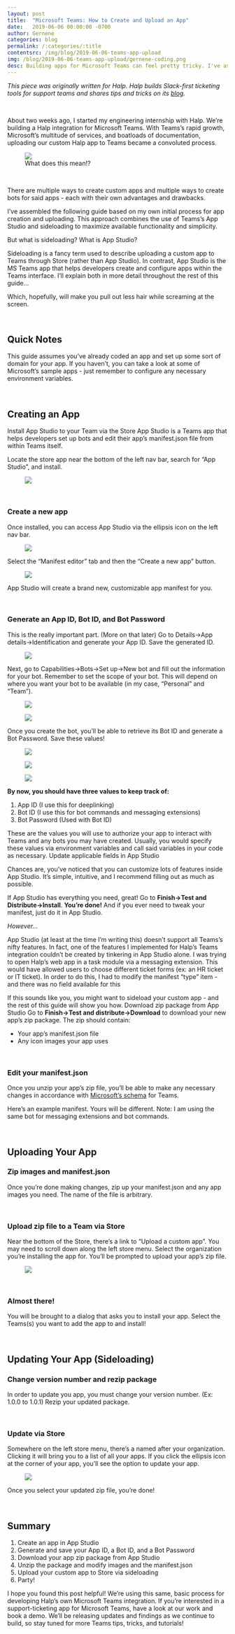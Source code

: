 ```yaml
---
layout: post
title:  "Microsoft Teams: How to Create and Upload an App"
date:   2019-06-06 00:00:00 -0700
author: Gernene
categories: blog
permalink: /:categories/:title
contentsrc: /img/blog/2019-06-06-teams-app-upload
img: /blog/2019-06-06-teams-app-upload/gernene-coding.png
desc: Building apps for Microsoft Teams can feel pretty tricky. I've assembled this guide to help developers get up and running.
---
```


*This piece was originally written for Halp. Halp builds Slack-first ticketing tools for support teams and shares tips and tricks on its [blog](https://halp.com/blog).*

<br>

About two weeks ago, I started my engineering internship with Halp. We’re building a Halp integration for Microsoft Teams. With Teams’s rapid growth, Microsoft’s multitude of services, and boatloads of documentation, uploading our custom Halp app to Teams became a convoluted process.

<figure>
    <img src="{{ site.url }}{{ page.contentsrc }}/what-this-mean.png">
    <figcaption>
        What does this mean!?
    </figcaption>
</figure>

<br>

There are multiple ways to create custom apps and multiple ways to create bots for said apps - each with their own advantages and drawbacks.

I’ve assembled the following guide based on my own initial process for app creation and uploading. This approach combines the use of Teams’s App Studio and sideloading to maximize available functionality and simplicity.

But what is sideloading? What is App Studio?

Sideloading is a fancy term used to describe uploading a custom app to Teams through Store (rather than App Studio).
In contrast, App Studio is the MS Teams app that helps developers create and configure apps within the Teams interface.
I’ll explain both in more detail throughout the rest of this guide…

Which, hopefully, will make you pull out less hair while screaming at the screen.

<br>

## Quick Notes

This guide assumes you’ve already coded an app and set up some sort of domain for your app. If you haven’t, you can take a look at some of Microsoft’s sample apps - just remember to configure any necessary environment variables.

<br>

## Creating an App

Install App Studio to your Team via the Store
App Studio is a Teams app that helps developers set up bots and edit their app’s manifest.json file from within Teams itself.

Locate the store app near the bottom of the left nav bar, search for “App Studio”, and install.

<figure>
    <img src="{{ site.url }}{{ page.contentsrc }}/screenshot1.jpg">
</figure>

<br>

### Create a new app
Once installed, you can access App Studio via the ellipsis icon on the left nav bar.

<figure>
    <img src="{{ site.url }}{{ page.contentsrc }}/screenshot2.jpg">
</figure>

Select the “Manifest editor” tab and then the “Create a new app” button.

<figure>
    <img src="{{ site.url }}{{ page.contentsrc }}/screenshot3.jpg">
</figure>

App Studio will create a brand new, customizable app manifest for you.

<br>

### Generate an App ID, Bot ID, and Bot Password
This is the really important part. (More on that later) Go to Details->App details->Identification and generate your App ID. Save the generated ID.

<figure>
    <img src="{{ site.url }}{{ page.contentsrc }}/screenshot4.jpg">
</figure>

Next, go to Capabilities->Bots->Set up->New bot and fill out the information for your bot. Remember to set the scope of your bot. This will depend on where you want your bot to be available (in my case, “Personal” and “Team”).

<figure>
    <img src="{{ site.url }}{{ page.contentsrc }}/screenshot5.jpg">
</figure>

<figure>
    <img src="{{ site.url }}{{ page.contentsrc }}/screenshot6.jpg">
</figure>

Once you create the bot, you’ll be able to retrieve its Bot ID and generate a Bot Password. Save these values!

<figure>
    <img src="{{ site.url }}{{ page.contentsrc }}/screenshot7.jpg">
</figure>

<figure>
    <img src="{{ site.url }}{{ page.contentsrc }}/screenshot8.jpg">
</figure>

<figure>
    <img src="{{ site.url }}{{ page.contentsrc }}/screenshot9.jpg">
</figure>

**By now, you should have three values to keep track of:**
1. App ID (I use this for deeplinking)
2. Bot ID (I use this for bot commands and messaging extensions)
3. Bot Password (Used with Bot ID)

These are the values you will use to authorize your app to interact with Teams and any bots you may have created. Usually, you would specify these values via environment variables and call said variables in your code as necessary.
Update applicable fields in App Studio

Chances are, you’ve noticed that you can customize lots of features inside App Studio. It’s simple, intuitive, and I recommend filling out as much as possible.

If App Studio has everything you need, great! Go to **Finish-&gt;Test and Distribute-&gt;Install**. **You’re done!** And if you ever need to tweak your manifest, just do it in App Studio.

*However…*

App Studio (at least at the time I’m writing this) doesn’t support all Teams’s nifty features. In fact, one of the features I implemented for Halp’s Teams integration couldn’t be created by tinkering in App Studio alone. I was trying to open Halp’s web app in a task module via a messaging extension. This would have allowed users to choose different ticket forms (ex: an HR ticket or IT ticket). In order to do this, I had to modify the manifest “type” item - and there was no field available for this 

If this sounds like you, you might want to sideload your custom app - and the rest of this guide will show you how.
Download zip package from App Studio
Go to **Finish-&gt;Test and distribute-&gt;Download** to download your new app’s zip package. The zip should contain:
- Your app’s manifest.json file
- Any icon images your app uses

<br>

### Edit your manifest.json
Once you unzip your app’s zip file, you’ll be able to make any necessary changes in accordance with [Microsoft’s schema](https://docs.microsoft.com/en-us/microsoftteams/platform/resources/schema/manifest-schema) for Teams.

Here’s an example manifest. Yours will be different. Note: I am using the same bot for messaging extensions and bot commands.

<script src="https://gist.github.com/Gernene/e6dd58a08c1db6127a42b775fc03ac86.js"></script>

<br>

## Uploading Your App

### Zip images and manifest.json
Once you’re done making changes, zip up your manifest.json and any app images you need. The name of the file is arbitrary.

<br>

### Upload zip file to a Team via Store
Near the bottom of the Store, there’s a link to “Upload a custom app”. You may need to scroll down along the left store menu. Select the organization you’re installing the app for. You’ll be prompted to upload your app’s zip file.

<figure>
    <img src="{{ site.url }}{{ page.contentsrc }}/screenshot10.jpg">
</figure>

<br>

### Almost there!
You will be brought to a dialog that asks you to install your app. Select the Teams(s) you want to add the app to and install!

<br>

## Updating Your App (Sideloading)
### Change version number and rezip package
In order to update you app, you must change your version number. (Ex: 1.0.0 to 1.0.1) Rezip your updated package.

<br>

### Update via Store
Somewhere on the left store menu, there’s a named after your organization. Clicking it will bring you to a list of all your apps. If you click the ellipsis icon at the corner of your app, you’ll see the option to update your app.

<figure>
    <img src="{{ site.url }}{{ page.contentsrc }}/screenshot11.jpg">
</figure>

Once you select your updated zip file, you’re done!

<br>

## Summary
1. Create an app in App Studio
2. Generate and save your App ID, a Bot ID, and a Bot Password
3. Download your app zip package from App Studio
4. Unzip the package and modify images and the manifest.json
5. Upload your custom app to Store via sideloading
6. Party!

I hope you found this post helpful! We’re using this same, basic process for developing Halp’s own Microsoft Teams integration. If you’re interested in a support-ticketing app for Microsoft Teams, have a look at our work and book a demo. We’ll be releasing updates and findings as we continue to build, so stay tuned for more Teams tips, tricks, and tutorials!

